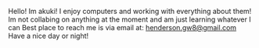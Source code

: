 Hello! Im akuki! 
I enjoy computers and working with everything about them!
Im not collabing on anything at the moment and am just learning whatever I can
Best place to reach me is via email at: henderson.gw8@gmail.com
Have a nice day or night! 
<!---
mumpcakes/mumpcakes is a ✨ special ✨ repository because its `README.md` (this file) appears on your GitHub profile.
You can click the Preview link to take a look at your changes.
--->
